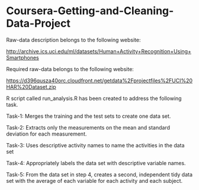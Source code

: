 Coursera-Getting-and-Cleaning-Data-Project
==========================================
Raw-data description belongs to the following website: 

http://archive.ics.uci.edu/ml/datasets/Human+Activity+Recognition+Using+Smartphones 

Required raw-data belongs to the following website: 

https://d396qusza40orc.cloudfront.net/getdata%2Fprojectfiles%2FUCI%20HAR%20Dataset.zip 

 R script called run_analysis.R has been created to address the following task. 
 
Task-1: Merges the training and the test sets to create one data set.

Task-2: Extracts only the measurements on the mean and standard deviation for each measurement. 

Task-3: Uses descriptive activity names to name the activities in the data set

Task-4: Appropriately labels the data set with descriptive variable names. 

Task-5: From the data set in step 4, creates a second, independent tidy data set with the average of each variable for each activity and each subject.


